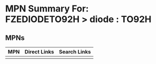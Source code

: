 



# MPN Summary For: FZEDIODETO92H > diode : TO92H

## MPNs
  

|MPN|Direct Links|Search Links|
| :--- | :--- | :--- |
||||
